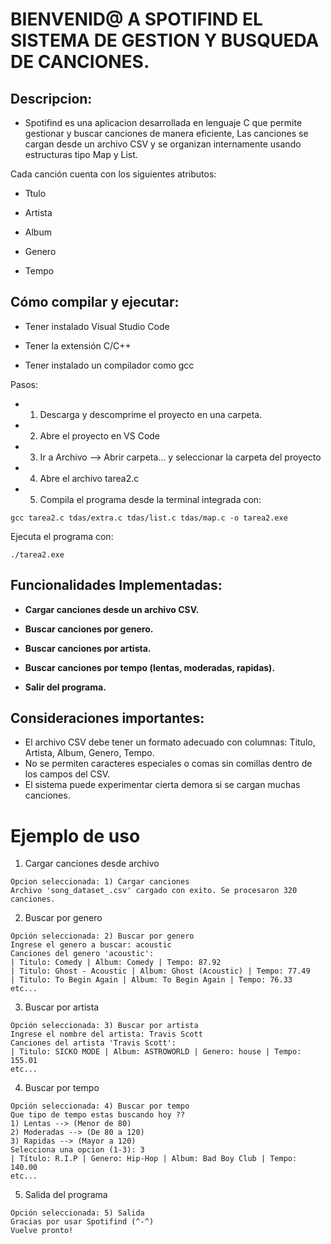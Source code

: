 # BIENVENID@ A SPOTIFIND EL SISTEMA DE GESTION Y BUSQUEDA DE CANCIONES.


## Descripcion:

- Spotifind es una aplicacion desarrollada en lenguaje C que permite gestionar y buscar canciones de manera eficiente,
Las canciones se cargan desde un archivo CSV y se organizan internamente usando estructuras tipo Map y List.

Cada canción cuenta con los siguientes atributos:

- Ttulo

- Artista

- Album

- Genero

- Tempo

## Cómo compilar y ejecutar:

- Tener instalado Visual Studio Code

- Tener la extensión C/C++

- Tener instalado un compilador como gcc

Pasos:

- 1. Descarga y descomprime el proyecto en una carpeta.

- 2. Abre el proyecto en VS Code

- 3. Ir a Archivo --> Abrir carpeta... y seleccionar la carpeta del proyecto

- 4. Abre el archivo tarea2.c

- 5. Compila el programa desde la terminal integrada con:
```
gcc tarea2.c tdas/extra.c tdas/list.c tdas/map.c -o tarea2.exe
```
Ejecuta el programa con:
```
./tarea2.exe
````
## Funcionalidades Implementadas:

- **Cargar canciones desde un archivo CSV.**

- **Buscar canciones por genero.**

- **Buscar canciones por artista.**

- **Buscar canciones por tempo (lentas, moderadas, rapidas).**

- **Salir del programa.**

## Consideraciones importantes:

- El archivo CSV debe tener un formato adecuado con columnas: Titulo, Artista, Album, Genero, Tempo. 
- No se permiten caracteres especiales o comas sin comillas dentro de los campos del CSV.
- El sistema puede experimentar cierta demora si se cargan muchas canciones.

# **Ejemplo de uso**
1. Cargar canciones desde archivo
```
Opcion seleccionada: 1) Cargar canciones
Archivo 'song_dataset_.csv' cargado con exito. Se procesaron 320 canciones.
```
2. Buscar por genero
```
Opción seleccionada: 2) Buscar por genero
Ingrese el genero a buscar: acoustic
Canciones del genero 'acoustic':
| Titulo: Comedy | Album: Comedy | Tempo: 87.92
| Titulo: Ghost - Acoustic | Album: Ghost (Acoustic) | Tempo: 77.49
| Titulo: To Begin Again | Album: To Begin Again | Tempo: 76.33
etc...
```
3. Buscar por artista
```
Opción seleccionada: 3) Buscar por artista
Ingrese el nombre del artista: Travis Scott
Canciones del artista 'Travis Scott':
| Titulo: SICKO MODE | Album: ASTROWORLD | Genero: house | Tempo: 155.01
etc...
```
4. Buscar por tempo
```
Opción seleccionada: 4) Buscar por tempo
Que tipo de tempo estas buscando hoy ??
1) Lentas --> (Menor de 80)
2) Moderadas --> (De 80 a 120)
3) Rapidas --> (Mayor a 120)
Selecciona una opcion (1-3): 3
| Título: R.I.P | Genero: Hip-Hop | Album: Bad Boy Club | Tempo: 140.00 
etc...
```
5. Salida del programa
```
Opción seleccionada: 5) Salida
Gracias por usar Spotifind (^-^)
Vuelve pronto!
```
